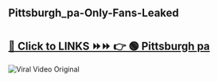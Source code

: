 
 ## Pittsburgh_pa-Only-Fans-Leaked

# <h2><a href="https://clipsfans.com/Pittsburgh_pa&ref=git">🔗 Click to LINKS ⏩⏩ 👉 🟢 Pittsburgh pa </a></h2>

<a href="https://clipsfans.com/Pittsburgh_pa&ref=git" rel="nofollow" data-target="animated-image.originalLink"><img src="https://i.ibb.co.com/xMMVF88/686577567.gif" alt="Viral Video Original" style="max-width: 100%; display: inline-block;" data-target="animated-image.originalImage"></a>
